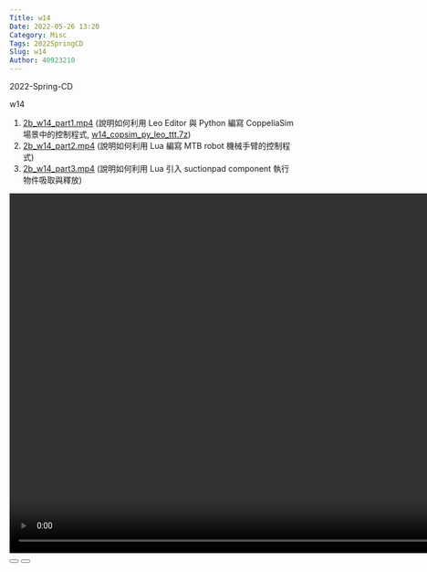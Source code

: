 ```yaml
---
Title: w14 
Date: 2022-05-26 13:20
Category: Misc
Tags: 2022SpringCD
Slug: w14
Author: 40923210
---
```


2022-Spring-CD 

<!-- PELICAN_END_SUMMARY -->
w14
<ol>
<li><a href="https://gmnfuedutw-my.sharepoint.com/:v:/g/personal/yen_gm_nfu_edu_tw/EUXfX4gfanBLhsgFnOnenYABnAF5wLQdG_WCeV3ElvxGww?e=qogc4M">2b_w14_part1.mp4</a><span>&nbsp;</span>(說明如何利用 Leo Editor 與 Python 編寫 CoppeliaSim 場景中的控制程式,<span>&nbsp;</span><a href="https://mde.tw/cd2022_guide/downloads/w14/w14_copsim_py_leo_ttt.7z">w14_copsim_py_leo_ttt.7z</a>)</li>
<li><a href="https://gmnfuedutw-my.sharepoint.com/:v:/g/personal/yen_gm_nfu_edu_tw/EYN-ut16-J5CkHxzYFYLUaMBJTTaCjnzhdF0qHoMgCdurw?e=1dCUke">2b_w14_part2.mp4</a><span>&nbsp;</span>(說明如何利用 Lua 編寫 MTB robot 機械手臂的控制程式)</li>
<li><a href="https://gmnfuedutw-my.sharepoint.com/:v:/g/personal/yen_gm_nfu_edu_tw/EflGSj2elMBNgIVHrkgt06EBCku3532ovvk-OnP0jwoSMg?e=iYqI9g">2b_w14_part3.mp4</a><span>&nbsp;</span>(說明如何利用 Lua 引入 suctionpad component 執行物件吸取與釋放)</li>
</ol>
<script>// <![CDATA[
var winkVideoData = {
  dataVersion: 1,
  frameRate: 20,
  buttonFrameLength: 10,
  buttonFrameOffset: 5,
  frameStops: {
  },
};
// ]]></script>
<div class="winkVideoContainerClass"><video width="1008" height="630" autoplay="autoplay" class="winkVideoClass" controls="controls" data-dirname="/static" data-varname="winkVideoData"> muted="true"&gt;
      <source src="https://40923210.github.io/cd2022/downloads/0526.mp4" type="video/mp4" /></video>
<div class="winkVideoOverlayClass"></div>
<div class="winkVideoControlBarClass"><button class="winkVideoControlBarPlayButtonClass"></button> <button class="winkVideoControlBarPauseButtonClass"></button>
<div class="winkVideoControlBarProgressLeftClass"></div>
<div class="winkVideoControlBarProgressEmptyMiddleClass"></div>
<div class="winkVideoControlBarProgressRightClass"></div>
<div class="winkVideoControlBarProgressFilledMiddleClass"></div>
<div class="winkVideoControlBarProgressThumbClass"></div>
</div>
<div class="winkVideoPlayOverlayClass"></div>
</div>